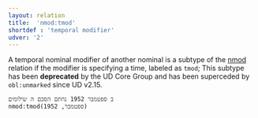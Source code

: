```yaml
---
layout: relation
title:  'nmod:tmod'
shortdef : 'temporal modifier'
udver: '2'
---
```


A temporal nominal modifier of another nominal is a subtype of the [nmod]() relation
if the modifier is specifying a time, labeled as `tmod`; This subtype has been **deprecated** by the UD Core Group and has been superceded by `obl:unmarked` since UD v2.15.

~~~ sdparse
ב ספטמבר 1952 נחתם הסכם ה שילומים
nmod:tmod(ספטמבר, 1952)
~~~

<!-- Interlanguage links updated Ne 5. května 2024, 18:21:25 CEST -->
